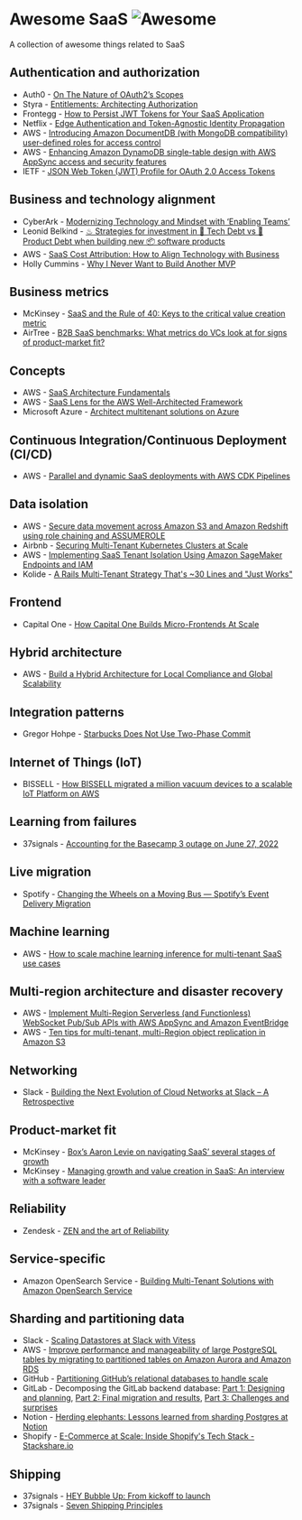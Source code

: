 # Awesome SaaS ![Awesome](https://awesome.re/badge.svg)
A collection of awesome things related to SaaS

## Authentication and authorization
* Auth0 - [On The Nature of OAuth2’s Scopes](https://auth0.com/blog/on-the-nature-of-oauth2-scopes/)
* Styra - [Entitlements: Architecting Authorization](https://www.styra.com/blog/entitlements-architecting-authorization/)
* Frontegg - [How to Persist JWT Tokens for Your SaaS Application](https://frontegg.com/blog/how-to-persist-jwt-tokens-for-your-saas-application)
* Netflix - [Edge Authentication and Token-Agnostic Identity Propagation](https://netflixtechblog.com/edge-authentication-and-token-agnostic-identity-propagation-514e47e0b602)
* AWS - [Introducing Amazon DocumentDB (with MongoDB compatibility) user-defined roles for access control](https://aws.amazon.com/blogs/database/introducing-amazon-documentdb-with-mongodb-compatibility-user-defined-roles-for-access-control/)
* AWS - [Enhancing Amazon DynamoDB single-table design with AWS AppSync access and security features](https://aws.amazon.com/blogs/mobile/enhancing-dynamodb-single-table-design-with-appsync-access-and-security-features/)
* IETF - [JSON Web Token (JWT) Profile for OAuth 2.0 Access Tokens](https://datatracker.ietf.org/doc/html/rfc9068)

## Business and technology alignment
* CyberArk - [Modernizing Technology and Mindset with ‘Enabling Teams’](https://medium.com/cyberark-engineering/modernizing-technology-and-mindset-with-enabling-teams-52e8dc45a261)
* Leonid Belkind - [♨ Strategies for investment in 🔩 Tech Debt vs 💸 Product Debt when building new 📦 software products](https://medium.com/stackpulse/strategies-for-investment-in-tech-debt-vs-product-debt-when-building-new-software-428de5680070)
* AWS - [SaaS Cost Attribution: How to Align Technology with Business](https://aws.amazon.com/blogs/apn/saas-cost-attribution-how-to-align-technology-with-business/)
* Holly Cummins - [Why I Never Want to Build Another MVP](https://www.digit.fyi/comment-why-i-never-want-to-build-another-mvp/)

## Business metrics
* McKinsey - [SaaS and the Rule of 40: Keys to the critical value creation metric](https://www.mckinsey.com/industries/technology-media-and-telecommunications/our-insights/saas-and-the-rule-of-40-keys-to-the-critical-value-creation-metric)
* AirTree - [B2B SaaS benchmarks: What metrics do VCs look at for signs of product-market fit?](https://www.airtree.vc/open-source-vc/b2b-saas-benchmarks-what-metrics-do-vcs-looking-at-for-signs-of-product-market-fit)

## Concepts
* AWS - [SaaS Architecture Fundamentals](https://docs.aws.amazon.com/whitepapers/latest/saas-architecture-fundamentals/saas-architecture-fundamentals.html)
* AWS - [SaaS Lens for the AWS Well-Architected Framework](https://docs.aws.amazon.com/wellarchitected/latest/saas-lens/saas-lens.html)
* Microsoft Azure - [Architect multitenant solutions on Azure](https://docs.microsoft.com/en-us/azure/architecture/guide/multitenant/overview)

## Continuous Integration/Continuous Deployment (CI/CD)
* AWS - [Parallel and dynamic SaaS deployments with AWS CDK Pipelines](https://aws.amazon.com/blogs/devops/parallel-and-dynamic-saas-deployments-with-cdk-pipelines/)

## Data isolation
* AWS - [Secure data movement across Amazon S3 and Amazon Redshift using role chaining and ASSUMEROLE](https://aws.amazon.com/blogs/big-data/secure-data-movement-across-amazon-s3-and-amazon-redshift-using-role-chaining-and-assumerole/)
* Airbnb - [Securing Multi-Tenant Kubernetes Clusters at Scale](https://www.youtube.com/watch?v=WS2Qgx0qgCM)
* AWS - [Implementing SaaS Tenant Isolation Using Amazon SageMaker Endpoints and IAM](https://aws.amazon.com/blogs/apn/implementing-saas-tenant-isolation-using-amazon-sagemaker-endpoints-and-iam/)
* Kolide - [A Rails Multi-Tenant Strategy That's ~30 Lines and "Just Works"](https://dev.to/kolide/a-rails-multi-tenant-strategy-thats-30-lines-and-just-works-58cd)

## Frontend
* Capital One - [How Capital One Builds Micro-Frontends At Scale](https://www.capitalone.com/tech/software-engineering/loosely-coupled-micro-frontends-with-nodejs/)

## Hybrid architecture
* AWS - [Build a Hybrid Architecture for Local Compliance and Global Scalability](https://aws.amazon.com/blogs/startups/build-a-hybrid-architecture-for-local-compliance-and-global-scalability/)

## Integration patterns
* Gregor Hohpe - [Starbucks Does Not Use Two-Phase Commit](https://www.enterpriseintegrationpatterns.com/ramblings/18_starbucks.html)

## Internet of Things (IoT)
* BISSELL - [How BISSELL migrated a million vacuum devices to a scalable IoT Platform on AWS](https://aws.amazon.com/blogs/iot/how-bissell-migrated-a-million-vacuum-devices-to-a-scalable-iot-platform-on-aws/)

## Learning from failures
* 37signals - [Accounting for the Basecamp 3 outage on June 27, 2022](https://updates.basecamp.com/post/accounting-for-the-basecamp-3-outage-on-june-27-2022)

## Live migration
* Spotify - [Changing the Wheels on a Moving Bus — Spotify’s Event Delivery Migration](https://engineering.atspotify.com/2021/10/20/changing-the-wheels-on-a-moving-bus-spotify-event-delivery-migration/)

## Machine learning
* AWS - [How to scale machine learning inference for multi-tenant SaaS use cases](https://aws.amazon.com/blogs/machine-learning/how-to-scale-machine-learning-inference-for-multi-tenant-saas-use-cases/)

## Multi-region architecture and disaster recovery
* AWS - [Implement Multi-Region Serverless (and Functionless) WebSocket Pub/Sub APIs with AWS AppSync and Amazon EventBridge](https://aws.amazon.com/blogs/mobile/multi-region-websocket-api/)
* AWS - [Ten tips for multi-tenant, multi-Region object replication in Amazon S3](https://aws.amazon.com/blogs/storage/ten-tips-for-multi-tenant-multi-region-object-replication-in-amazon-s3/)

## Networking
* Slack - [Building the Next Evolution of Cloud Networks at Slack – A Retrospective](https://slack.engineering/building-the-next-evolution-of-cloud-networks-at-slack-a-retrospective/)

## Product-market fit

* McKinsey - [Box’s Aaron Levie on navigating SaaS’ several stages of growth](https://www.mckinsey.com/industries/technology-media-and-telecommunications/our-insights/boxs-aaron-levie-on-navigating-saas-several-stages-of-growth)
* McKinsey - [Managing growth and value creation in SaaS: An interview with a software leader](https://www.mckinsey.com/industries/technology-media-and-telecommunications/our-insights/managing-growth-and-value-creation-in-saas)

## Reliability
* Zendesk - [ZEN and the art of Reliability](https://zendesk.engineering/zen-and-the-art-of-reliability-f42fa7e64849)

## Service-specific
* Amazon OpenSearch Service - [Building Multi-Tenant Solutions with Amazon OpenSearch Service](https://www.youtube.com/watch?v=FswkQ8YfZyc)

## Sharding and partitioning data
* Slack - [Scaling Datastores at Slack with Vitess](https://slack.engineering/scaling-datastores-at-slack-with-vitess/)
* AWS - [Improve performance and manageability of large PostgreSQL tables by migrating to partitioned tables on Amazon Aurora and Amazon RDS](https://aws.amazon.com/blogs/database/improve-performance-and-manageability-of-large-postgresql-tables-by-migrating-to-partitioned-tables-on-amazon-aurora-and-amazon-rds/)
* GitHub - [Partitioning GitHub’s relational databases to handle scale](https://github.blog/2021-09-27-partitioning-githubs-relational-databases-scale/)
* GitLab - Decomposing the GitLab backend database: [Part 1: Designing and planning](https://about.gitlab.com/blog/2022/08/04/path-to-decomposing-gitlab-database-part1/), [Part 2: Final migration and results](https://about.gitlab.com/blog/2022/08/04/path-to-decomposing-gitlab-database-part2/), [Part 3: Challenges and surprises](https://about.gitlab.com/blog/2022/08/04/path-to-decomposing-gitlab-database-part3/)
* Notion - [Herding elephants: Lessons learned from sharding Postgres at Notion](https://www.notion.so/blog/sharding-postgres-at-notion)
* Shopify - [E-Commerce at Scale: Inside Shopify's Tech Stack - Stackshare.io](https://shopify.engineering/e-commerce-at-scale-inside-shopifys-tech-stack)

## Shipping
* 37signals - [HEY Bubble Up: From kickoff to launch](https://updates.basecamp.com/post/hey-bubble-up)
* 37signals - [Seven Shipping Principles](https://37signals.com/seven-shipping-principles)
